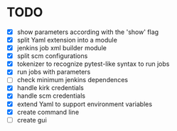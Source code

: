 
TODO
====

- [x] show parameters according with the 'show' flag
- [x] split Yaml extension into a module
- [x] jenkins job xml builder module
- [x] split scm configurations
- [x] tokenizer to recognize pytest-like syntax to run jobs
- [x] run jobs with parameters
- [ ] check minimum jenkins dependences
- [x] handle kirk credentials
- [x] handle scm credentials
- [x] extend Yaml to support environment variables
- [x] create command line
- [ ] create gui